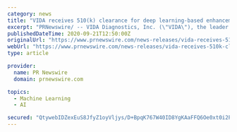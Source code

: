 ```yaml
---
category: news
title: "VIDA receives 510(k) clearance for deep learning-based enhancements to its LungPrint® solution"
excerpt: "PRNewswire/ -- VIDA Diagnostics, Inc. (\"VIDA\"), the leader in lung and respiratory intelligence, announced today that it has received 510(k) clearance"
publishedDateTime: 2020-09-21T12:50:00Z
originalUrl: "https://www.prnewswire.com/news-releases/vida-receives-510k-clearance-for-deep-learning-based-enhancements-to-its-lungprint-solution-301134393.html"
webUrl: "https://www.prnewswire.com/news-releases/vida-receives-510k-clearance-for-deep-learning-based-enhancements-to-its-lungprint-solution-301134393.html"
type: article

provider:
  name: PR Newswire
  domain: prnewswire.com

topics:
  - Machine Learning
  - AI

secured: "QtywebIDZexEuS8JfyZ1oyVljys/D+BpqK767W40ID8YgKAaFFQ6Oe0xt0i2PpNvCOSYUaG3q3BhEl0rHEIG9+qZ15NnHyfJhKP+7ekesHV8xqXQYuJ3wTiO0+dVaegPc6sjAvTpN6jLncGcmjurccDvH6DWZkcFV3ngnixJqSM1Q3TuM59ZLvkO2FPcJ5YRFnC6uaUXqMas68YTZUIX5bY6MGmuzY1EaherXX13Ly1AZ1ycWYhmDwgDHqsQGEPy7tDPqzsXGv6YWq0EcEHE2+NUbgaarL/NEGrU2Z7BTap6i05tMLM6M6gUao5giAvrNmmZSfpW90Iagnlkz3CrFYdelEeX2Ds8FKdGENs0kb4=;/+JrmXzxki+9eXCIZWrrAg=="
---
```


